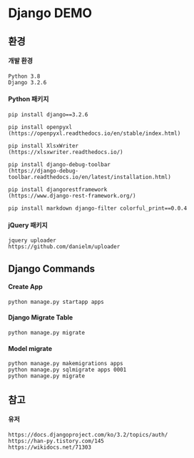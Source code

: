 # Django DEMO

## 환경
#### 개발 환경
```
Python 3.8
Django 3.2.6
```
#### Python 패키지
```
pip install django==3.2.6

pip install openpyxl
(https://openpyxl.readthedocs.io/en/stable/index.html)

pip install XlsxWriter
(https://xlsxwriter.readthedocs.io/)

pip install django-debug-toolbar
(https://django-debug-toolbar.readthedocs.io/en/latest/installation.html)

pip install djangorestframework
(https://www.django-rest-framework.org/)

pip install markdown django-filter colorful_print==0.0.4
```
#### jQuery 패키지
```
jquery uploader
https://github.com/danielm/uploader
```

## Django Commands
#### Create App 
```shell script
python manage.py startapp apps
```
#### Django Migrate Table
```shell script
python manage.py migrate
```
#### Model migrate
```shell script
python manage.py makemigrations apps
python manage.py sqlmigrate apps 0001
python manage.py migrate
```

## 참고
#### 유저 
```
https://docs.djangoproject.com/ko/3.2/topics/auth/
https://han-py.tistory.com/145
https://wikidocs.net/71303
```